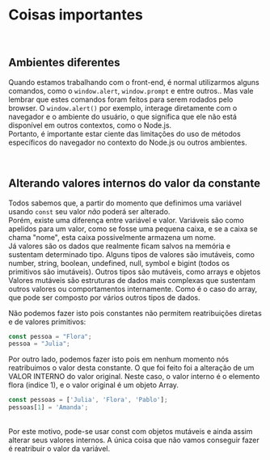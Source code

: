 # Coisas importantes

</br>

## Ambientes diferentes
Quando estamos trabalhando com o front-end, é normal utilizarmos alguns comandos, como o `window.alert`, `window.prompt` e entre outros.. Mas vale lembrar que estes comandos foram feitos para serem rodados pelo browser. O `window.alert()` por exemplo, interage diretamente com o navegador e o ambiente do usuário, o que significa que ele não está disponível em outros contextos, como o Node.js. </br>
Portanto, é importante estar ciente das limitações do uso de métodos específicos do navegador no contexto do Node.js ou outros ambientes.

</br>

## Alterando valores internos do valor da constante
Todos sabemos que, a partir do momento que definimos uma variável usando `const` seu valor _não_ poderá ser alterado. </br>
Porém, existe uma diferença entre variável e valor. Variáveis são como apelidos para um valor, como se fosse uma pequena caixa, e se a caixa se chama "nome", esta caixa possivelmente armazena um nome. </br>
Já valores são os dados que realmente ficam salvos na memória e sustentam determinado tipo. Alguns tipos de valores são imutáveis, como number, string, boolean, undefined, null, symbol e bigint (todos os primitivos são imutáveis). Outros tipos são mutáveis, como arrays e objetos 
</br> 
Valores mutáveis são estruturas de dados mais complexas que sustentam outros valores ou comportamentos internamente. Como é o caso do array, que pode ser composto por vários outros tipos de dados.

Não podemos fazer isto pois constantes não permitem reatribuições diretas e de valores primitivos:
```js
const pessoa = "Flora";
pessoa = "Julia"; 
```

Por outro lado, podemos fazer isto pois em nenhum momento nós reatribuimos o valor desta constante. O que foi feito foi a alteração de um VALOR INTERNO do valor original.
Neste caso, o valor interno é o elemento flora (indice 1), e o valor original é um objeto Array.
```js
const pessoas = ['Julia', 'Flora', 'Pablo'];
pessoas[1] = 'Amanda';
```
</br>
Por este motivo, pode-se usar const com objetos mutáveis e ainda assim alterar seus valores internos. A única coisa que não vamos conseguir fazer é reatribuir o valor da variável.

